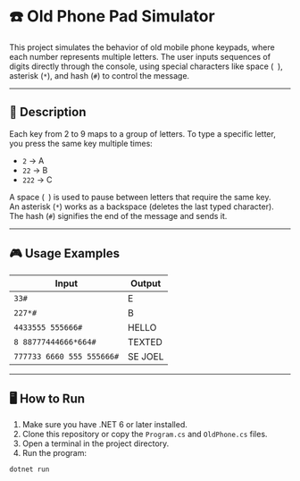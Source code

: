 # ☎️ Old Phone Pad Simulator

This project simulates the behavior of old mobile phone keypads, where each number represents multiple letters. The user inputs sequences of digits directly through the console, using special characters like space (` `), asterisk (`*`), and hash (`#`) to control the message.

---

## 🧠 Description

Each key from 2 to 9 maps to a group of letters. To type a specific letter, you press the same key multiple times:

- `2` → A  
- `22` → B  
- `222` → C

A space (` `) is used to pause between letters that require the same key.  
An asterisk (`*`) works as a backspace (deletes the last typed character).  
The hash (`#`) signifies the end of the message and sends it.

---

## 🎮 Usage Examples

| Input                      | Output  |
|---------------------------|---------|
| `33#`                     | E       |
| `227*#`                   | B       |
| `4433555 555666#`         | HELLO   |
| `8 88777444666*664#`      | TEXTED  |
| `777733 6660 555 555666#` | SE JOEL |

---

## 🖥️ How to Run

1. Make sure you have .NET 6 or later installed.
2. Clone this repository or copy the `Program.cs` and `OldPhone.cs` files.
3. Open a terminal in the project directory.
4. Run the program:

```bash
dotnet run
